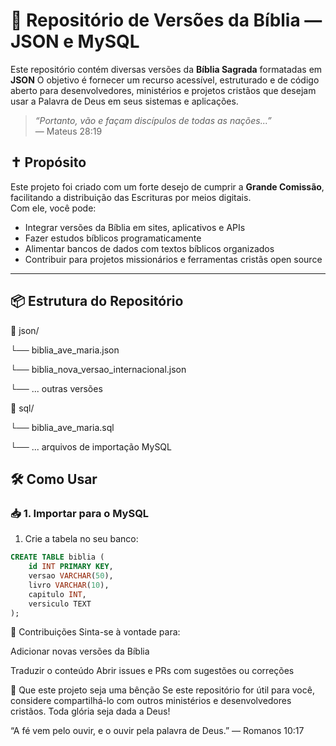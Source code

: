 # 📖 Repositório de Versões da Bíblia — JSON e MySQL

Este repositório contém diversas versões da **Bíblia Sagrada** formatadas em **JSON**
O objetivo é fornecer um recurso acessível, estruturado e de código aberto para desenvolvedores, ministérios e projetos cristãos que desejam usar a Palavra de Deus em seus sistemas e aplicações.

> _“Portanto, vão e façam discípulos de todas as nações...”_  
> — Mateus 28:19

## ✝️ Propósito

Este projeto foi criado com um forte desejo de cumprir a **Grande Comissão**, facilitando a distribuição das Escrituras por meios digitais.  
Com ele, você pode:

- Integrar versões da Bíblia em sites, aplicativos e APIs
- Fazer estudos bíblicos programaticamente
- Alimentar bancos de dados com textos bíblicos organizados
- Contribuir para projetos missionários e ferramentas cristãs open source
---

## 📦 Estrutura do Repositório

📁 json/

└── biblia_ave_maria.json

└── biblia_nova_versao_internacional.json

└── ... outras versões

📁 sql/

└── biblia_ave_maria.sql

└── ... arquivos de importação MySQL

## 🛠 Como Usar

### 📥 1. Importar para o MySQL

1. Crie a tabela no seu banco:

```sql
CREATE TABLE biblia (
    id INT PRIMARY KEY,
    versao VARCHAR(50),
    livro VARCHAR(10),
    capitulo INT,
    versiculo TEXT
);
```

🚀 Contribuições
Sinta-se à vontade para:

Adicionar novas versões da Bíblia

Traduzir o conteúdo
Abrir issues e PRs com sugestões ou correções

🙌 Que este projeto seja uma bênção
Se este repositório for útil para você, considere compartilhá-lo com outros ministérios e desenvolvedores cristãos.
Toda glória seja dada a Deus!

“A fé vem pelo ouvir, e o ouvir pela palavra de Deus.”
— Romanos 10:17